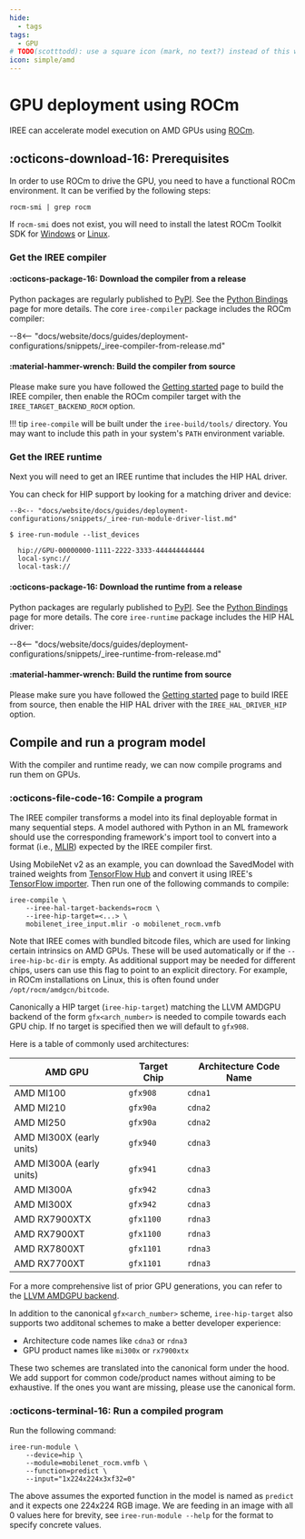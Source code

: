 ```yaml
---
hide:
  - tags
tags:
  - GPU
# TODO(scotttodd): use a square icon (mark, no text?) instead of this wide one?
icon: simple/amd
---
```


# GPU deployment using ROCm

IREE can accelerate model execution on AMD GPUs using
[ROCm](https://www.amd.com/en/graphics/servers-solutions-rocm).

## :octicons-download-16: Prerequisites

In order to use ROCm to drive the GPU, you need to have a functional ROCm
environment. It can be verified by the following steps:

``` shell
rocm-smi | grep rocm
```

If `rocm-smi` does not exist, you will need to install the latest ROCm Toolkit
SDK for
[Windows](https://rocm.docs.amd.com/en/latest/deploy/windows/quick_start.html)
or [Linux](https://rocm.docs.amd.com/en/latest/deploy/linux/quick_start.html).

### Get the IREE compiler

#### :octicons-package-16: Download the compiler from a release

Python packages are regularly published to
[PyPI](https://pypi.org/user/google-iree-pypi-deploy/). See the
[Python Bindings](../../reference/bindings/python.md) page for more details.
The core `iree-compiler` package includes the ROCm compiler:

--8<-- "docs/website/docs/guides/deployment-configurations/snippets/_iree-compiler-from-release.md"

#### :material-hammer-wrench: Build the compiler from source

Please make sure you have followed the
[Getting started](../../building-from-source/getting-started.md) page to build
the IREE compiler, then enable the ROCm compiler target with the
`IREE_TARGET_BACKEND_ROCM` option.

!!! tip
    `iree-compile` will be built under the `iree-build/tools/` directory. You
    may want to include this path in your system's `PATH` environment variable.

### Get the IREE runtime

Next you will need to get an IREE runtime that includes the HIP HAL driver.

You can check for HIP support by looking for a matching driver and device:

```console hl_lines="4"
--8<-- "docs/website/docs/guides/deployment-configurations/snippets/_iree-run-module-driver-list.md"
```

```console hl_lines="3"
$ iree-run-module --list_devices

  hip://GPU-00000000-1111-2222-3333-444444444444
  local-sync://
  local-task://
```

#### :octicons-package-16: Download the runtime from a release

Python packages are regularly published to
[PyPI](https://pypi.org/user/google-iree-pypi-deploy/). See the
[Python Bindings](../../reference/bindings/python.md) page for more details.
The core `iree-runtime` package includes the HIP HAL driver:

--8<-- "docs/website/docs/guides/deployment-configurations/snippets/_iree-runtime-from-release.md"

#### :material-hammer-wrench: Build the runtime from source

Please make sure you have followed the
[Getting started](../../building-from-source/getting-started.md) page to build
IREE from source, then enable the HIP HAL driver with the `IREE_HAL_DRIVER_HIP`
option.

## Compile and run a program model

With the compiler and runtime ready, we can now compile programs and run them
on GPUs.

### :octicons-file-code-16: Compile a program

The IREE compiler transforms a model into its final deployable format in many
sequential steps. A model authored with Python in an ML framework should use the
corresponding framework's import tool to convert into a format (i.e.,
[MLIR](https://mlir.llvm.org/)) expected by the IREE compiler first.

Using MobileNet v2 as an example, you can download the SavedModel with trained
weights from
[TensorFlow Hub](https://tfhub.dev/google/tf2-preview/mobilenet_v2/classification)
and convert it using IREE's
[TensorFlow importer](../ml-frameworks/tensorflow.md). Then run one of the
following commands to compile:

```shell hl_lines="2-5"
iree-compile \
    --iree-hal-target-backends=rocm \
    --iree-hip-target=<...> \
    mobilenet_iree_input.mlir -o mobilenet_rocm.vmfb
```

Note that IREE comes with bundled bitcode files, which are used for linking
certain intrinsics on AMD GPUs. These will be used automatically or if the
`--iree-hip-bc-dir` is empty. As additional support may be needed for
different chips, users can use this flag to point to an explicit directory.
For example, in ROCm installations on Linux, this is often found under
`/opt/rocm/amdgcn/bitcode`.

Canonically a HIP target (`iree-hip-target`) matching the LLVM AMDGPU backend
of the form `gfx<arch_number>` is needed to compile towards each GPU chip.
If no target is specified then we will default to `gfx908`.

Here is a table of commonly used architectures:

| AMD GPU                  | Target Chip | Architecture Code Name
| ------------------------ | ----------- | ----------------------
| AMD MI100                | `gfx908`    | `cdna1`
| AMD MI210                | `gfx90a`    | `cdna2`
| AMD MI250                | `gfx90a`    | `cdna2`
| AMD MI300X (early units) | `gfx940`    | `cdna3`
| AMD MI300A (early units) | `gfx941`    | `cdna3`
| AMD MI300A               | `gfx942`    | `cdna3`
| AMD MI300X               | `gfx942`    | `cdna3`
| AMD RX7900XTX            | `gfx1100`   | `rdna3`
| AMD RX7900XT             | `gfx1100`   | `rdna3`
| AMD RX7800XT             | `gfx1101`   | `rdna3`
| AMD RX7700XT             | `gfx1101`   | `rdna3`

For a more comprehensive list of prior GPU generations, you can refer to the
[LLVM AMDGPU backend](https://llvm.org/docs/AMDGPUUsage.html#processors).

In addition to the canonical `gfx<arch_number>` scheme, `iree-hip-target` also
supports two additonal schemes to make a better developer experience:

* Architecture code names like `cdna3` or `rdna3`
* GPU product names like `mi300x` or `rx7900xtx`

These two schemes are translated into the canonical form under the hood.
We add support for common code/product names without aiming to be exhaustive.
If the ones you want are missing, please use the canonical form.

### :octicons-terminal-16: Run a compiled program

Run the following command:

``` shell hl_lines="2"
iree-run-module \
    --device=hip \
    --module=mobilenet_rocm.vmfb \
    --function=predict \
    --input="1x224x224x3xf32=0"
```

The above assumes the exported function in the model is named as `predict` and
it expects one 224x224 RGB image. We are feeding in an image with all 0 values
here for brevity, see `iree-run-module --help` for the format to specify
concrete values.
